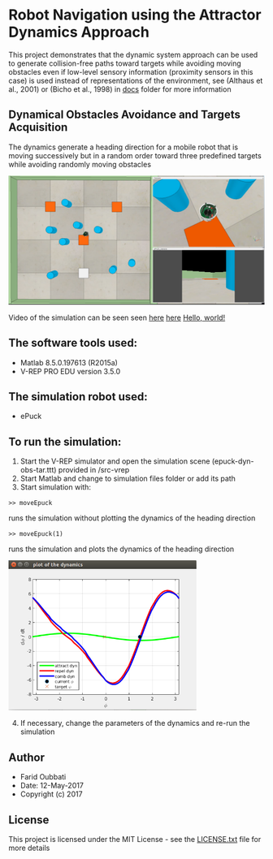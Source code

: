 # Robot Navigation using the Attractor Dynamics Approach

This project demonstrates that the dynamic system approach can be used to generate
collision-free paths toward targets while avoiding moving obstacles even if low-level sensory
information (proximity sensors in this case) is used instead of representations of the
environment, see (Althaus et al., 2001) or (Bicho et al., 1998) in [docs](docs/) folder for more information

## Dynamical Obstacles Avoidance and Targets Acquisition

The dynamics generate a heading direction for a mobile robot that is
moving successively but in a random order toward three predefined  targets
while avoiding randomly moving obstacles

<img src="/pics/simulation-scene.png" alt="alt text" width="570">

Video of the simulation can be seen seen [here](https://youtu.be/OncJcgg6dec)
<a href="https://youtu.be/OncJcgg6dec" target="_blank">here</a>
     <a href="http://google.com/" target="_blank">Hello, world!</a>

## The software tools used:

* Matlab 8.5.0.197613 (R2015a)
* V-REP PRO EDU version 3.5.0

## The simulation robot used:

* ePuck

## To run the simulation:

1. Start the V-REP simulator and open the simulation scene (epuck-dyn-obs-tar.ttt) provided in /src-vrep
2. Start Matlab and change to simulation files folder or add its path
3. Start simulation with: 

```
>> moveEpuck
```
runs the simulation without plotting the dynamics of the heading direction

```
>> moveEpuck(1)
```
runs the simulation and plots the dynamics of the heading direction

<img src="/pics/dynamics-plot.png" alt="alt text" width="370">

4. If necessary, change the parameters of the dynamics and re-run the simulation

## Author

* Farid Oubbati
* Date: 12-May-2017
* Copyright (c) 2017

## License

This project is licensed under the MIT License - see the [LICENSE.txt](LICENSE.txt) file for more details
